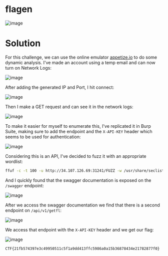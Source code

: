 # flagen

![image](https://github.com/LazyTitan33/CTF-Writeups/assets/80063008/b15326af-4818-44bc-8b7b-f4eed86694ef)

# Solution

For this challenge, we can use the online emulator [appetize.io](https://appetize.io/) to do some dynamic analysis. I've made an account using a temp email and can now turn on Network Logs:

![image](https://github.com/LazyTitan33/CTF-Writeups/assets/80063008/94ae69e6-5939-466f-bbb5-19165d30fec1)

After adding the generated IP and Port, I hit connect:  

![image](https://github.com/LazyTitan33/CTF-Writeups/assets/80063008/3756a4c1-831b-4c1b-abd0-caa2937bc3f3)

Then I make a GET request and can see it in the network logs:  

![image](https://github.com/LazyTitan33/CTF-Writeups/assets/80063008/34a49f26-a99c-4f06-9294-f5739da33184)

To make it easier for myself to enumerate this, I've replicated it in Burp Suite, making sure to add the endpoint and the `X-API-KEY` header which seems to be used for authentication:  

![image](https://github.com/LazyTitan33/CTF-Writeups/assets/80063008/6ee08424-61d9-4965-966d-f9a1a333b2d8)

Considering this is an API, I've decided to fuzz it with an appropriate wordlist:  

```bash
ffuf -c -t 100 -u http://34.107.126.69:31241/FUZZ -w /usr/share/seclists/Discovery/Web-Content/api/api-endpoints.txt
```

And I quickly found that the swagger documentation is exposed on the `/swagger` endpoint:  

![image](https://github.com/LazyTitan33/CTF-Writeups/assets/80063008/846feb0c-c158-409d-a2b7-f2745a7f74bd)

After we access the swagger documentation we find that there is a second endpoint on `/api/v1/getfl`:  

![image](https://github.com/LazyTitan33/CTF-Writeups/assets/80063008/a2c3f7df-49ad-4d95-82d1-3d75c270e940)

We access that endpoint with the `X-API-KEY` header and we get our flag:  

![image](https://github.com/LazyTitan33/CTF-Writeups/assets/80063008/d014a6ec-3722-4d3d-9823-7ef5dea9987d)

`CTF{21fb574397e3c49950511c5f1a9dd413ffc5986a0a15b36878434e21782877f0}`
